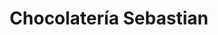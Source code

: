 ---
title: "Chocolatería Sebastian"
url: /ciudad-de-panama/chocolateria-sebastian/
shop: Süßwaren
---